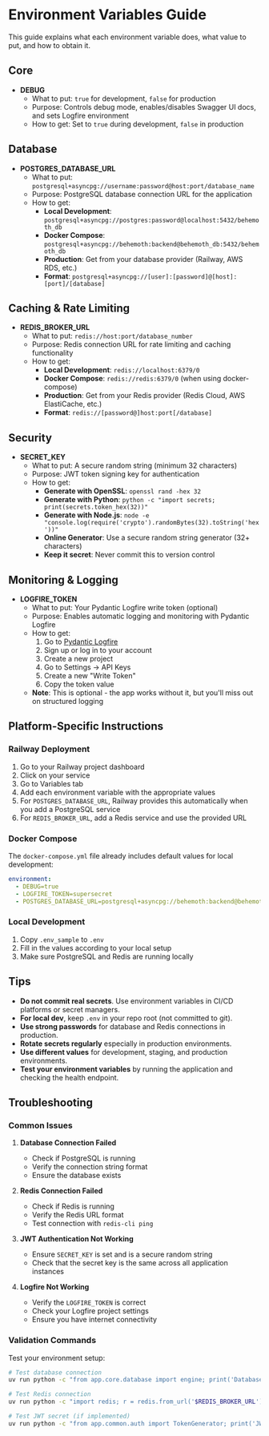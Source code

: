 # Environment Variables Guide

This guide explains what each environment variable does, what value to put, and how to obtain it.

## Core

- **DEBUG**
  - What to put: `true` for development, `false` for production
  - Purpose: Controls debug mode, enables/disables Swagger UI docs, and sets Logfire environment
  - How to get: Set to `true` during development, `false` in production

## Database

- **POSTGRES_DATABASE_URL**
  - What to put: `postgresql+asyncpg://username:password@host:port/database_name`
  - Purpose: PostgreSQL database connection URL for the application
  - How to get: 
    - **Local Development**: `postgresql+asyncpg://postgres:password@localhost:5432/behemoth_db`
    - **Docker Compose**: `postgresql+asyncpg://behemoth:backend@behemoth_db:5432/behemoth_db`
    - **Production**: Get from your database provider (Railway, AWS RDS, etc.)
    - **Format**: `postgresql+asyncpg://[user]:[password]@[host]:[port]/[database]`

## Caching & Rate Limiting

- **REDIS_BROKER_URL**
  - What to put: `redis://host:port/database_number`
  - Purpose: Redis connection URL for rate limiting and caching functionality
  - How to get:
    - **Local Development**: `redis://localhost:6379/0`
    - **Docker Compose**: `redis://redis:6379/0` (when using docker-compose)
    - **Production**: Get from your Redis provider (Redis Cloud, AWS ElastiCache, etc.)
    - **Format**: `redis://[password@]host:port[/database]`

## Security

- **SECRET_KEY**
  - What to put: A secure random string (minimum 32 characters)
  - Purpose: JWT token signing key for authentication
  - How to get:
    - **Generate with OpenSSL**: `openssl rand -hex 32`
    - **Generate with Python**: `python -c "import secrets; print(secrets.token_hex(32))"`
    - **Generate with Node.js**: `node -e "console.log(require('crypto').randomBytes(32).toString('hex'))"`
    - **Online Generator**: Use a secure random string generator (32+ characters)
    - **Keep it secret**: Never commit this to version control

## Monitoring & Logging

- **LOGFIRE_TOKEN**
  - What to put: Your Pydantic Logfire write token (optional)
  - Purpose: Enables automatic logging and monitoring with Pydantic Logfire
  - How to get:
    1. Go to [Pydantic Logfire](https://logfire.pydantic.dev/)
    2. Sign up or log in to your account
    3. Create a new project
    4. Go to Settings → API Keys
    5. Create a new "Write Token"
    6. Copy the token value
  - **Note**: This is optional - the app works without it, but you'll miss out on structured logging

## Platform-Specific Instructions

### Railway Deployment
1. Go to your Railway project dashboard
2. Click on your service
3. Go to Variables tab
4. Add each environment variable with the appropriate values
5. For `POSTGRES_DATABASE_URL`, Railway provides this automatically when you add a PostgreSQL service
6. For `REDIS_BROKER_URL`, add a Redis service and use the provided URL

### Docker Compose
The `docker-compose.yml` file already includes default values for local development:
```yaml
environment:
  - DEBUG=true
  - LOGFIRE_TOKEN=supersecret
  - POSTGRES_DATABASE_URL=postgresql+asyncpg://behemoth:backend@behemoth_db:5432/behemoth_db
```

### Local Development
1. Copy `.env_sample` to `.env`
2. Fill in the values according to your local setup
3. Make sure PostgreSQL and Redis are running locally

## Tips

- **Do not commit real secrets**. Use environment variables in CI/CD platforms or secret managers.
- **For local dev**, keep `.env` in your repo root (not committed to git).
- **Use strong passwords** for database and Redis connections in production.
- **Rotate secrets regularly** especially in production environments.
- **Use different values** for development, staging, and production environments.
- **Test your environment variables** by running the application and checking the health endpoint.

## Troubleshooting

### Common Issues

1. **Database Connection Failed**
   - Check if PostgreSQL is running
   - Verify the connection string format
   - Ensure the database exists

2. **Redis Connection Failed**
   - Check if Redis is running
   - Verify the Redis URL format
   - Test connection with `redis-cli ping`

3. **JWT Authentication Not Working**
   - Ensure `SECRET_KEY` is set and is a secure random string
   - Check that the secret key is the same across all application instances

4. **Logfire Not Working**
   - Verify the `LOGFIRE_TOKEN` is correct
   - Check your Logfire project settings
   - Ensure you have internet connectivity

### Validation Commands

Test your environment setup:
```bash
# Test database connection
uv run python -c "from app.core.database import engine; print('Database OK')"

# Test Redis connection
uv run python -c "import redis; r = redis.from_url('$REDIS_BROKER_URL'); print('Redis OK' if r.ping() else 'Redis Failed')"

# Test JWT secret (if implemented)
uv run python -c "from app.common.auth import TokenGenerator; print('JWT OK')"
```

